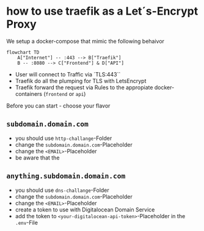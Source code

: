 # how to use traefik as a Let´s-Encrypt Proxy

We setup a docker-compose that mimic the following behaivor

```mermaid
flowchart TD
    A["Internet"] -- :443 --> B["Traefik"]
    B -- :8080 --> C["Frontend"] & D["API"]
```

- User will connect to Traffic via `TLS:443``
- Traefik do all the plumping for TLS with LetsEncrypt
- Traefik forward the request via Rules to the appropiate docker-containers (`frontend` or `api`)

Before you can start - choose your flavor

## `subdomain.domain.com`

- you should use `http-challange`-Folder
- change the `subdomain.domain.com`-Placeholder
- change the `<EMAIL>`-Placeholder
- be aware that the

## `anything.subdomain.domain.com`

- you should use `dns-challange`-Folder
- change the `subdomain.domain.com`-Placeholder
- change the `<EMAIL>`-Placeholder
- create a token to use with Digitalocean Domain Service
- add the token to `<your-digitalocean-api-token>`-Placeholder in the `.env`-File
